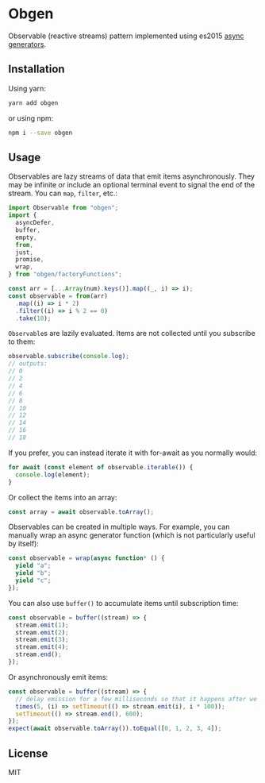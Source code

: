 # Obgen

Observable (reactive streams) pattern implemented using es2015 [async generators](https://tc39.es/proposal-async-iteration/).

## Installation

Using yarn:

```bash
yarn add obgen
```

or using npm:

```bash
npm i --save obgen
```

## Usage

Observables are lazy streams of data that emit items asynchronously. They may be infinite or include an optional terminal event to signal the end of the stream. You can `map`, `filter`, etc.:

```typescript
import Observable from "obgen";
import {
  asyncDefer,
  buffer,
  empty,
  from,
  just,
  promise,
  wrap,
} from "obgen/factoryFunctions";

const arr = [...Array(num).keys()].map((_, i) => i);
const observable = from(arr)
  .map((i) => i * 2)
  .filter((i) => i % 2 == 0)
  .take(10);
```

`Observable`s are lazily evaluated. Items are not collected until you subscribe to them:

```typescript
observable.subscribe(console.log);
// outputs:
// 0
// 2
// 4
// 6
// 8
// 10
// 12
// 14
// 16
// 18
```

If you prefer, you can instead iterate it with for-await as you normally would:

```typescript
for await (const element of observable.iterable()) {
  console.log(element);
}
```

Or collect the items into an array:

```typescript
const array = await observable.toArray();
```

Observables can be created in multiple ways. For example, you can manually wrap an async generator
function (which is not particularly useful by itself):

```typescript
const observable = wrap(async function* () {
  yield "a";
  yield "b";
  yield "c";
});
```

You can also use `buffer()` to accumulate items until subscription time:

```typescript
const observable = buffer((stream) => {
  stream.emit(1);
  stream.emit(2);
  stream.emit(3);
  stream.emit(4);
  stream.end();
});
```

Or asynchronously emit items:

```typescript
const observable = buffer((stream) => {
  // delay emission for a few milliseconds so that it happens after we subscribe
  times(5, (i) => setTimeout(() => stream.emit(i), i * 100));
  setTimeout(() => stream.end(), 600);
});
expect(await observable.toArray()).toEqual([0, 1, 2, 3, 4]);
```

## License

MIT
